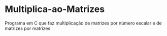 # Multiplica-ao-Matrizes
Programa em C que faz multiplicação de matrizes por número escalar e de matrizes por matrizes

